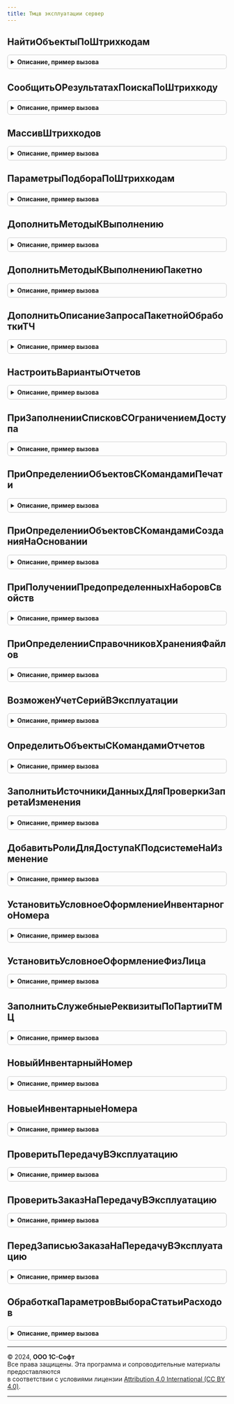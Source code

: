 ```yaml
---
title: Тмцв эксплуатации сервер
---
```



## НайтиОбъектыПоШтрихкодам
<details style="margin: 1em 0; padding: 0.5em; border: 1px solid #ccc; border-radius: 6px;">

<summary style="font-weight: bold; cursor: pointer;">Описание, пример вызова</summary>

```bsl

// Находит ТМЦ по штрихкодам.
//
// Параметры:
//  ДанныеШтрихкодов - Структура - Данные штрихкодов.
//  ПараметрыПодбора - см. ПараметрыПодбораПоШтрихкодам
//
// Возвращаемое значение:
// 	Структура - содержит:
//    * ТаблицаОбъектов - ТаблицаЗначений - найденные объекты.
//    * НеНайдены - Массив из Строка - штрихкоды, по которым не удалось найти объекты.
//    * НеПодходят - Массив из СправочникСсылка.ОбъектыЭксплуатации - Объекты, которые не подходят по параметрам подбора.
Функция НайтиОбъектыПоШтрихкодам(ДанныеШтрихкодов, ПараметрыПодбора = Неопределено) Экспорт
```

Пример вызова
```bsl
Результат = ТМЦВЭксплуатацииСервер.НайтиОбъектыПоШтрихкодам(ДанныеШтрихкодов, ПараметрыПодбора);
```
</details>

## СообщитьОРезультатахПоискаПоШтрихкоду
<details style="margin: 1em 0; padding: 0.5em; border: 1px solid #ccc; border-radius: 6px;">

<summary style="font-weight: bold; cursor: pointer;">Описание, пример вызова</summary>

```bsl

// Сообщает о результатах поиска по штрихкоду.
//
// Параметры:
// 	РезультатПоиска - см. НайтиОбъектыПоШтрихкодам
Процедура СообщитьОРезультатахПоискаПоШтрихкоду(РезультатПоиска) Экспорт
```

Пример вызова
```bsl
ТМЦВЭксплуатацииСервер.СообщитьОРезультатахПоискаПоШтрихкоду(РезультатПоиска) 
```
</details>

## МассивШтрихкодов
<details style="margin: 1em 0; padding: 0.5em; border: 1px solid #ccc; border-radius: 6px;">

<summary style="font-weight: bold; cursor: pointer;">Описание, пример вызова</summary>

```bsl

// Получает список штрихкодов из результата ввода.
//
// Параметры:
//  ДанныеШтрихкодов - Структура, Массив из Строка - Данные штрихкодов.
//
// Возвращаемое значение:
// 	Массив -
Функция МассивШтрихкодов(ДанныеШтрихкодов) Экспорт
```

Пример вызова
```bsl
Результат = ТМЦВЭксплуатацииСервер.МассивШтрихкодов(ДанныеШтрихкодов) 
```
</details>

## ПараметрыПодбораПоШтрихкодам
<details style="margin: 1em 0; padding: 0.5em; border: 1px solid #ccc; border-radius: 6px;">

<summary style="font-weight: bold; cursor: pointer;">Описание, пример вызова</summary>

```bsl

// Параметры подбора по штрихкодам.
//
// Возвращаемое значение:
//  Структура - Параметры подбора по штрихкодам:
// 		* Дата - Дата -
// 		* Организация - СправочникСсылка.Организации -
// 		* Подразделение - СправочникСсылка.СтруктураПредприятия -
// 		* ФизическоеЛицо - СправочникСсылка.ФизическиеЛица -
Функция ПараметрыПодбораПоШтрихкодам() Экспорт
```

Пример вызова
```bsl
Результат = ТМЦВЭксплуатацииСервер.ПараметрыПодбораПоШтрихкодам() 
```
</details>

## ДополнитьМетодыКВыполнению
<details style="margin: 1em 0; padding: 0.5em; border: 1px solid #ccc; border-radius: 6px;">

<summary style="font-weight: bold; cursor: pointer;">Описание, пример вызова</summary>

```bsl

// Дополняет методы к выполнению.
//
// Параметры:
//  МетодыКВыполнению - СписокЗначений из Строка -
Процедура ДополнитьМетодыКВыполнению(МетодыКВыполнению) Экспорт
```

Пример вызова
```bsl
ТМЦВЭксплуатацииСервер.ДополнитьМетодыКВыполнению(МетодыКВыполнению) 
```
</details>

## ДополнитьМетодыКВыполнениюПакетно
<details style="margin: 1em 0; padding: 0.5em; border: 1px solid #ccc; border-radius: 6px;">

<summary style="font-weight: bold; cursor: pointer;">Описание, пример вызова</summary>

```bsl

// Дополняет методы к выполнению.
//
// Параметры:
//  МетодыКВыполнению - СписокЗначений из Строка -
Процедура ДополнитьМетодыКВыполнениюПакетно(МетодыКВыполнению) Экспорт
```

Пример вызова
```bsl
ТМЦВЭксплуатацииСервер.ДополнитьМетодыКВыполнениюПакетно(МетодыКВыполнению) 
```
</details>

## ДополнитьОписаниеЗапросаПакетнойОбработкиТЧ
<details style="margin: 1em 0; padding: 0.5em; border: 1px solid #ccc; border-radius: 6px;">

<summary style="font-weight: bold; cursor: pointer;">Описание, пример вызова</summary>

```bsl

// Добавляет запросы в пакет запросов для получения данных, необходимых для обработки строк табличной части.
//
// Параметры:
//  СтруктураДействий - см. ПакетнаяОбработкаТабличнойЧастиСервер.ОбработатьСтрокуТЧВЦикле.Действия
//  ОписаниеЗапроса - см. ПакетнаяОбработкаТабличнойЧастиСервер.ОписаниеЗапроса
//  КэшированныеЗначения - см. ПакетнаяОбработкаТабличнойЧастиКлиентСервер.ПолучитьСтруктуруКэшируемыеЗначения
//
Процедура ДополнитьОписаниеЗапросаПакетнойОбработкиТЧ(СтруктураДействий, ОписаниеЗапроса, КэшированныеЗначения) Экспорт
```

Пример вызова
```bsl
ТМЦВЭксплуатацииСервер.ДополнитьОписаниеЗапросаПакетнойОбработкиТЧ(СтруктураДействий, ОписаниеЗапроса, КэшированныеЗначения) 
```
</details>

## НастроитьВариантыОтчетов
<details style="margin: 1em 0; padding: 0.5em; border: 1px solid #ccc; border-radius: 6px;">

<summary style="font-weight: bold; cursor: pointer;">Описание, пример вызова</summary>

```bsl

// См. ВариантыОтчетовПереопределяемый.НастроитьВариантыОтчетов.
//
Процедура НастроитьВариантыОтчетов(Настройки) Экспорт
```

Пример вызова
```bsl
ТМЦВЭксплуатацииСервер.НастроитьВариантыОтчетов(Настройки) 
```
</details>

## ПриЗаполненииСписковСОграничениемДоступа
<details style="margin: 1em 0; padding: 0.5em; border: 1px solid #ccc; border-radius: 6px;">

<summary style="font-weight: bold; cursor: pointer;">Описание, пример вызова</summary>

```bsl

//  См. УправлениеДоступомПереопределяемый.ПриЗаполненииСписковСОграничениемДоступа
//
Процедура ПриЗаполненииСписковСОграничениемДоступа(Списки) Экспорт
```

Пример вызова
```bsl
ТМЦВЭксплуатацииСервер.ПриЗаполненииСписковСОграничениемДоступа(Списки) 
```
</details>

## ПриОпределенииОбъектовСКомандамиПечати
<details style="margin: 1em 0; padding: 0.5em; border: 1px solid #ccc; border-radius: 6px;">

<summary style="font-weight: bold; cursor: pointer;">Описание, пример вызова</summary>

```bsl

// Определяет объекты конфигурации, в модулях менеджеров которых размещена процедура ДобавитьКомандыПечати,
// формирующая список команд печати, предоставляемых этим объектом.
// Синтаксис процедуры ДобавитьКомандыПечати см. в документации к подсистеме.
//
// Параметры:
//  СписокОбъектов - Массив - менеджеры объектов с процедурой ДобавитьКомандыПечати.
//
Процедура ПриОпределенииОбъектовСКомандамиПечати(СписокОбъектов) Экспорт
```

Пример вызова
```bsl
ТМЦВЭксплуатацииСервер.ПриОпределенииОбъектовСКомандамиПечати(СписокОбъектов) 
```
</details>

## ПриОпределенииОбъектовСКомандамиСозданияНаОсновании
<details style="margin: 1em 0; padding: 0.5em; border: 1px solid #ccc; border-radius: 6px;">

<summary style="font-weight: bold; cursor: pointer;">Описание, пример вызова</summary>

```bsl

// Определяет список объектов конфигурации, в модулях менеджеров которых предусмотрена процедура
// ДобавитьКомандыСозданияНаОсновании, формирующая команды создания на основании объектов.
// Синтаксис процедуры ДобавитьКомандыСозданияНаОсновании см. в документации.
//
// Параметры:
//   Объекты - Массив из ОбъектМетаданных - объекты метаданных (ОбъектМетаданных) с командами создания на основании.
//
// Пример:
//	Объекты.Добавить(Метаданные.Справочники.Организации);
//
Процедура ПриОпределенииОбъектовСКомандамиСозданияНаОсновании(Объекты) Экспорт
```

Пример вызова
```bsl
ТМЦВЭксплуатацииСервер.ПриОпределенииОбъектовСКомандамиСозданияНаОсновании(Объекты) 
```
</details>

## ПриПолученииПредопределенныхНаборовСвойств
<details style="margin: 1em 0; padding: 0.5em; border: 1px solid #ccc; border-radius: 6px;">

<summary style="font-weight: bold; cursor: pointer;">Описание, пример вызова</summary>

```bsl

// Получает описание предопределенных наборов свойств.
//
// Параметры:
//  Наборы - ДеревоЗначений - с колонками:
//     * Имя           - Строка - Имя набора свойств. Формируется из полного имени объекта
//                       метаданных заменой символа "." на "_".
//                       Например, "Документ_ЗаказПокупателя".
//     * Идентификатор - УникальныйИдентификатор - Идентификатор ссылки предопределенного элемента.
//     * Используется  - Неопределено, Булево - Признак того, что набор свойств используется.
//                       Например, можно использовать для скрытия набора по функциональным опциям.
//                       Значение по умолчанию - Неопределено, соответствует значению Истина.
//     * ЭтоГруппа     - Булево - Истина, если набор свойств является группой.
//
Процедура ПриПолученииПредопределенныхНаборовСвойств(Наборы) Экспорт
```

Пример вызова
```bsl
ТМЦВЭксплуатацииСервер.ПриПолученииПредопределенныхНаборовСвойств(Наборы) 
```
</details>

## ПриОпределенииСправочниковХраненияФайлов
<details style="margin: 1em 0; padding: 0.5em; border: 1px solid #ccc; border-radius: 6px;">

<summary style="font-weight: bold; cursor: pointer;">Описание, пример вызова</summary>

```bsl

// См. РаботаСФайламиПереопределяемый.ПриОпределенииСправочниковХраненияФайлов
//
Процедура ПриОпределенииСправочниковХраненияФайлов(ТипВладелецФайла, ИменаСправочников) Экспорт
```

Пример вызова
```bsl
ТМЦВЭксплуатацииСервер.ПриОпределенииСправочниковХраненияФайлов(ТипВладелецФайла, ИменаСправочников) 
```
</details>

## ВозможенУчетСерийВЭксплуатации
<details style="margin: 1em 0; padding: 0.5em; border: 1px solid #ccc; border-radius: 6px;">

<summary style="font-weight: bold; cursor: pointer;">Описание, пример вызова</summary>

```bsl

// Определяет возможен ли учет серий в эксплуатации.
//
// Возвращаемое значение:
//  Булево - Истина, если есть учетная политика с включенным учетом серий в эксплуатации
Функция ВозможенУчетСерийВЭксплуатации() Экспорт
```

Пример вызова
```bsl
Результат = ТМЦВЭксплуатацииСервер.ВозможенУчетСерийВЭксплуатации() 
```
</details>

## ОпределитьОбъектыСКомандамиОтчетов
<details style="margin: 1em 0; padding: 0.5em; border: 1px solid #ccc; border-radius: 6px;">

<summary style="font-weight: bold; cursor: pointer;">Описание, пример вызова</summary>

```bsl

// Определяет объекты конфигурации, в модулях менеджеров которых предусмотрена процедура ДобавитьКомандыОтчетов,
// описывающая команды открытия контекстных отчетов.
// Синтаксис процедуры ДобавитьКомандыОтчетов см. в документации.
//
// Параметры:
//   Объекты - Массив из ОбъектМетаданных - объекты метаданных с командами отчетов.
//
Процедура ОпределитьОбъектыСКомандамиОтчетов(Объекты) Экспорт
```

Пример вызова
```bsl
ТМЦВЭксплуатацииСервер.ОпределитьОбъектыСКомандамиОтчетов(Объекты) 
```
</details>

## ЗаполнитьИсточникиДанныхДляПроверкиЗапретаИзменения
<details style="margin: 1em 0; padding: 0.5em; border: 1px solid #ccc; border-radius: 6px;">

<summary style="font-weight: bold; cursor: pointer;">Описание, пример вызова</summary>

```bsl

// См. ДатыЗапретаИзмененияПереопределяемый.ЗаполнитьИсточникиДанныхДляПроверкиЗапретаИзменения
//
Процедура ЗаполнитьИсточникиДанныхДляПроверкиЗапретаИзменения(ИсточникиДанных) Экспорт
```

Пример вызова
```bsl
ТМЦВЭксплуатацииСервер.ЗаполнитьИсточникиДанныхДляПроверкиЗапретаИзменения(ИсточникиДанных) 
```
</details>

## ДобавитьРолиДляДоступаКПодсистемеНаИзменение
<details style="margin: 1em 0; padding: 0.5em; border: 1px solid #ccc; border-radius: 6px;">

<summary style="font-weight: bold; cursor: pointer;">Описание, пример вызова</summary>

```bsl

// Добавляет в профиль роли, позволяющие работать в подсистеме ВНА с правами на изменение.
//
// Параметры:
// 	ОписаниеПрофиля - см. УправлениеДоступом.НовоеОписаниеПрофиляГруппДоступа
Процедура ДобавитьРолиДляДоступаКПодсистемеНаИзменение(ОписаниеПрофиля) Экспорт
```

Пример вызова
```bsl
ТМЦВЭксплуатацииСервер.ДобавитьРолиДляДоступаКПодсистемеНаИзменение(ОписаниеПрофиля) 
```
</details>

## УстановитьУсловноеОформлениеИнвентарногоНомера
<details style="margin: 1em 0; padding: 0.5em; border: 1px solid #ccc; border-radius: 6px;">

<summary style="font-weight: bold; cursor: pointer;">Описание, пример вызова</summary>

```bsl

//++ НЕ УТ

// Устанавливает условное оформление инвентарного номера.
//
// Параметры:
//  Форма - ФормаКлиентскогоПриложения - Форма в которой устанавливается условное оформление.
//  ИмяПоляИнвентарныйНомер - Строка - Имя поля "ИнвентарныйНомер" на форме.
//  ПутьКПолюИнвентарныйУчет - Строка - Путь к полю "ИнвентарныйНомер".
//  ПутьКПолюПартия - Строка - Путь к полю "Партия".
Процедура УстановитьУсловноеОформлениеИнвентарногоНомера(Форма, ИмяПоляИнвентарныйНомер = "", ПутьКПолюИнвентарныйУчет = "", ПутьКПолюПартия = "") Экспорт
```

Пример вызова
```bsl
ТМЦВЭксплуатацииСервер.УстановитьУсловноеОформлениеИнвентарногоНомера(Форма, ИмяПоляИнвентарныйНомер, ПутьКПолюИнвентарныйУчет, ПутьКПолюПартия);
```
</details>

## УстановитьУсловноеОформлениеФизЛица
<details style="margin: 1em 0; padding: 0.5em; border: 1px solid #ccc; border-radius: 6px;">

<summary style="font-weight: bold; cursor: pointer;">Описание, пример вызова</summary>

```bsl

// Устанавливает условное оформление физ. лица.
//
// Параметры:
//  Форма - ФормаКлиентскогоПриложения - Форма в которой устанавливается условное оформление.
//  ИмяПоляФизЛицо - Строка - Имя поля "ФизическоеЛицо" на форме.
//  ПутьКПолюУчетПоФизЛицам - Строка - Путь к полю "УчетПоФизЛицам".
//  ПутьКПолюПартия - Строка - Путь к полю "Партия".
Процедура УстановитьУсловноеОформлениеФизЛица(Форма, ИмяПоляФизЛицо = "", ПутьКПолюУчетПоФизЛицам = "", ПутьКПолюПартия = "") Экспорт
```

Пример вызова
```bsl
ТМЦВЭксплуатацииСервер.УстановитьУсловноеОформлениеФизЛица(Форма, ИмяПоляФизЛицо, ПутьКПолюУчетПоФизЛицам, ПутьКПолюПартия);
```
</details>

## ЗаполнитьСлужебныеРеквизитыПоПартииТМЦ
<details style="margin: 1em 0; padding: 0.5em; border: 1px solid #ccc; border-radius: 6px;">

<summary style="font-weight: bold; cursor: pointer;">Описание, пример вызова</summary>

```bsl

// Заполнить служебные реквизиты по партии ТМЦ.
//
// Параметры:
//  ТабличнаяЧасть - ДанныеФормыКоллекция - Табличная часть.
Процедура ЗаполнитьСлужебныеРеквизитыПоПартииТМЦ(ТабличнаяЧасть) Экспорт
```

Пример вызова
```bsl
ТМЦВЭксплуатацииСервер.ЗаполнитьСлужебныеРеквизитыПоПартииТМЦ(ТабличнаяЧасть) 
```
</details>

## НовыйИнвентарныйНомер
<details style="margin: 1em 0; padding: 0.5em; border: 1px solid #ccc; border-radius: 6px;">

<summary style="font-weight: bold; cursor: pointer;">Описание, пример вызова</summary>

```bsl

// Генерирует новый инвентарный номер.
//
// Параметры:
//  УчестьИнвентарныеНомера - Массив - Учесть инвентарные номера.
//  ИсключитьДокумент - ДокументСсылка - Исключить движения документа.
//
// Возвращаемое значение:
//	Строка - Новый инвентарный номер.
Функция НовыйИнвентарныйНомер(УчестьИнвентарныеНомера = Неопределено, ИсключитьДокумент = Неопределено) Экспорт
```

Пример вызова
```bsl
Результат = ТМЦВЭксплуатацииСервер.НовыйИнвентарныйНомер(УчестьИнвентарныеНомера, ИсключитьДокумент);
```
</details>

## НовыеИнвентарныеНомера
<details style="margin: 1em 0; padding: 0.5em; border: 1px solid #ccc; border-radius: 6px;">

<summary style="font-weight: bold; cursor: pointer;">Описание, пример вызова</summary>

```bsl

// Генерирует новые инвентарные номера.
//
// Параметры:
//	Количество - Число - Количество номеров.
//  УчестьИнвентарныеНомера - Массив - Учесть инвентарные номера.
//  ИсключитьДокумент - ДокументСсылка - Исключить движения документа.
//
// Возвращаемое значение:
//	Массив из Строка - Новые инвентарные номера.
Функция НовыеИнвентарныеНомера(Количество, УчестьИнвентарныеНомера = Неопределено, ИсключитьДокумент = Неопределено) Экспорт
```

Пример вызова
```bsl
Результат = ТМЦВЭксплуатацииСервер.НовыеИнвентарныеНомера(Количество, УчестьИнвентарныеНомера, ИсключитьДокумент);
```
</details>

## ПроверитьПередачуВЭксплуатацию
<details style="margin: 1em 0; padding: 0.5em; border: 1px solid #ccc; border-radius: 6px;">

<summary style="font-weight: bold; cursor: pointer;">Описание, пример вызова</summary>

```bsl

// Проверяет документ передачи ТМЦ в эксплуатацию.
//
// Параметры:
//  Объект - ДокументОбъект.ВводОстатковТМЦВЭксплуатации, ДокументОбъект.ВнутреннееПотребление, ДокументОбъект.ОприходованиеТМЦВЭксплуатации - Обрабатываемый объект
//  НепроверяемыеРеквизиты - Массив из Строка - Массив путей к реквизитам, для которых будет отключена проверка заполнения.
//  Отказ - Булево - Истина, если есть ошибки.
//
Процедура ПроверитьПередачуВЭксплуатацию(Объект, НепроверяемыеРеквизиты, Отказ) Экспорт
```

Пример вызова
```bsl
ТМЦВЭксплуатацииСервер.ПроверитьПередачуВЭксплуатацию(Объект, НепроверяемыеРеквизиты, Отказ) 
```
</details>

## ПроверитьЗаказНаПередачуВЭксплуатацию
<details style="margin: 1em 0; padding: 0.5em; border: 1px solid #ccc; border-radius: 6px;">

<summary style="font-weight: bold; cursor: pointer;">Описание, пример вызова</summary>

```bsl

// Проверяет заказ на передачу ТМЦ в эксплуатацию.
//
// Параметры:
//  Объект - ДокументОбъект.ЗаказНаВнутреннееПотребление - Обрабатываемый объект
//  НепроверяемыеРеквизиты - Массив - Массив путей к реквизитам, для которых будет отключена проверка заполнения.
//  Отказ - Булево - Истина, если есть ошибки.
//
Процедура ПроверитьЗаказНаПередачуВЭксплуатацию(Объект, НепроверяемыеРеквизиты, Отказ) Экспорт
```

Пример вызова
```bsl
ТМЦВЭксплуатацииСервер.ПроверитьЗаказНаПередачуВЭксплуатацию(Объект, НепроверяемыеРеквизиты, Отказ) 
```
</details>

## ПередЗаписьюЗаказаНаПередачуВЭксплуатацию
<details style="margin: 1em 0; padding: 0.5em; border: 1px solid #ccc; border-radius: 6px;">

<summary style="font-weight: bold; cursor: pointer;">Описание, пример вызова</summary>

```bsl

// Вызывается перед записью заказа на передачу в эксплуатацию.
//
// Параметры:
//  Объект - ДокументОбъект.ЗаказНаВнутреннееПотребление - Обрабатываемый объект.
//  Отказ - Булево - Истина, если есть ошибки.
Процедура ПередЗаписьюЗаказаНаПередачуВЭксплуатацию(Объект, Отказ) Экспорт
```

Пример вызова
```bsl
ТМЦВЭксплуатацииСервер.ПередЗаписьюЗаказаНаПередачуВЭксплуатацию(Объект, Отказ) 
```
</details>

## ОбработкаПараметровВыбораСтатьиРасходов
<details style="margin: 1em 0; padding: 0.5em; border: 1px solid #ccc; border-radius: 6px;">

<summary style="font-weight: bold; cursor: pointer;">Описание, пример вызова</summary>

```bsl

// См. ПланыВидовХарактеристик.СтатьиРасходов.ОбработкаПараметровВыбора
Процедура ОбработкаПараметровВыбораСтатьиРасходов(Параметры) Экспорт
```

Пример вызова
```bsl
ТМЦВЭксплуатацииСервер.ОбработкаПараметровВыбораСтатьиРасходов(Параметры) 
```
</details>

---

© 2024, **ООО 1С-Софт**  
Все права защищены. Эта программа и сопроводительные материалы предоставляются  
в соответствии с условиями лицензии [Attribution 4.0 International (CC BY 4.0)](https://creativecommons.org/licenses/by/4.0/legalcode).

---
